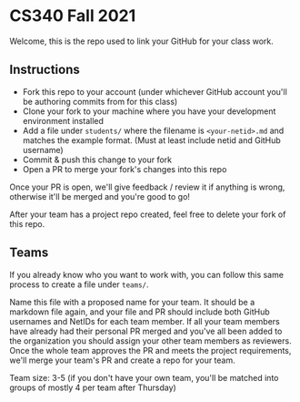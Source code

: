 # CS340 Fall 2021

Welcome, this is the repo used to link your GitHub for your class work.

## Instructions

- Fork this repo to your account (under whichever GitHub account you'll be authoring commits from for this class)
- Clone your fork to your machine where you have your development environment installed
- Add a file under `students/` where the filename is `<your-netid>.md` and matches the example format. (Must at least include netid and GitHub username)
- Commit & push this change to your fork
- Open a PR to merge your fork's changes into this repo

Once your PR is open, we'll give feedback / review it if anything is wrong, otherwise it'll be merged and you're good to go!

After your team has a project repo created, feel free to delete your fork of this repo.

## Teams

If you already know who you want to work with, you can follow this same process to create a file under `teams/`.

Name this file with a proposed name for your team. It should be a markdown file again, and your file and PR should include both GitHub usernames and NetIDs for each team member. If all your team members have already had their personal PR merged and you've all been added to the organization you should assign your other team members as reviewers. Once the whole team approves the PR and meets the project requirements, we'll merge your team's PR and create a repo for your team.

Team size: 3-5 (if you don't have your own team, you'll be matched into groups of mostly 4 per team after Thursday)
